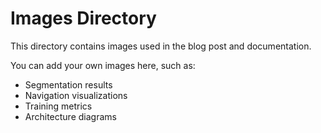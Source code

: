 # Images Directory

This directory contains images used in the blog post and documentation.

You can add your own images here, such as:
- Segmentation results
- Navigation visualizations
- Training metrics
- Architecture diagrams
